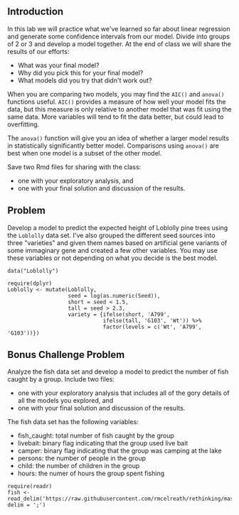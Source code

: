 Introduction
------------

In this lab we will practice what we've learned so far about linear
regression and generate some confidence intervals from our model. Divide
into groups of 2 or 3 and develop a model together. At the end of class
we will share the results of our efforts:

-   What was your final model?
-   Why did you pick this for your final model?
-   What models did you try that didn't work out?

When you are comparing two models, you may find the `AIC()` and
`anova()` functions useful. `AIC()` provides a measure of how well your
model fits the data, but this measure is only relative to another model
that was fit using the same data. More variables will tend to fit the
data better, but could lead to overfitting.

The `anova()` function will give you an idea of whether a larger model
results in statistically significantly better model. Comparisons using
`anova()` are best when one model is a subset of the other model.

Save two Rmd files for sharing with the class:

-   one with your exploratory analysis, and
-   one with your final solution and discussion of the results.

Problem
-------

Develop a model to predict the expected height of Loblolly pine trees
using the `Loblolly` data set. I've also grouped the different seed
sources into three "varieties" and given them names based on artificial
gene variants of some immaginary gene and created a few other variables.
You may use these variables or not depending on what you decide is the
best model.

    data("Loblolly")

    require(dplyr)
    Loblolly <- mutate(Loblolly,
                       seed = log(as.numeric(Seed)),
                       short = seed < 1.5,
                       tall = seed > 2.3,
                       variety = {ifelse(short, 'A799',
                                  ifelse(tall, 'G103', 'Wt')) %>%
                                  factor(levels = c('Wt', 'A799', 'G103'))})

Bonus Challenge Problem
-----------------------

Analyze the fish data set and develop a model to predict the number of
fish caught by a group. Include two files:

-   one with your exploratory analysis that includes all of the gory
    details of all the models you explored, and
-   one with your final solution and discussion of the results.

The fish data set has the following variables:

-   fish\_caught: total number of fish caught by the group
-   livebait: binary flag indicating that the group used live bait
-   camper: binary flag indicating that the group was camping at the
    lake
-   persons: the number of people in the group
-   child: the number of children in the group
-   hours: the numer of hours the group spent fishing

<!-- -->

    require(readr)
    fish <- read_delim('https://raw.githubusercontent.com/rmcelreath/rethinking/master/data/Fish.csv', delim = ';')
